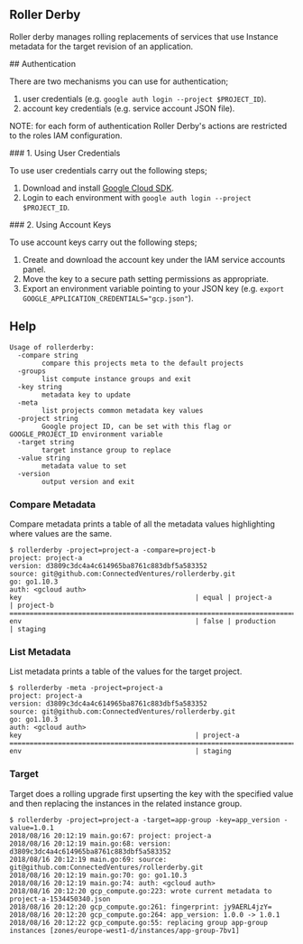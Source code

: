 ## Roller Derby

Roller derby manages rolling replacements of services that use Instance metadata
for the target revision of an application.

## Authentication

There are two mechanisms you can use for authentication;

 1. user credentials (e.g. `google auth login --project $PROJECT_ID`).
 2. account key credentials (e.g. service account JSON file).

NOTE: for each form of authentication Roller Derby's actions are restricted to
the roles IAM configuration.

### 1. Using User Credentials

To use user credentials carry out the following steps;

 1. Download and install [Google Cloud SDK](https://cloud.google.com/sdk/).
 2. Login to each environment with `google auth login --project $PROJECT_ID`.

### 2. Using Account Keys

To use account keys carry out the following steps;

 1. Create and download the account key under the IAM service accounts panel.
 2. Move the key to a secure path setting permissions as appropriate.
 3. Export an environment variable pointing to your JSON key
    (e.g. `export GOOGLE_APPLICATION_CREDENTIALS="gcp.json"`).

## Help

```
Usage of rollerderby:
  -compare string
    	compare this projects meta to the default projects
  -groups
    	list compute instance groups and exit
  -key string
    	metadata key to update
  -meta
    	list projects common metadata key values
  -project string
    	Google project ID, can be set with this flag or GOOGLE_PROJECT_ID environment variable
  -target string
    	target instance group to replace
  -value string
    	metadata value to set
  -version
    	output version and exit
```

### Compare Metadata

Compare metadata prints a table of all the metadata values highlighting where
values are the same.

```
$ rollerderby -project=project-a -compare=project-b
project: project-a
version: d3809c3dc4a4c614965ba8761c883dbf5a583352
source: git@github.com:ConnectedVentures/rollerderby.git
go: go1.10.3
auth: <gcloud auth>
key                                           | equal | project-a                 | project-b
=============================================================================================================
env                                           | false | production                | staging
```

### List Metadata

List metadata prints a table of the values for the target project.

```
$ rollerderby -meta -project=project-a
project: project-a
version: d3809c3dc4a4c614965ba8761c883dbf5a583352
source: git@github.com:ConnectedVentures/rollerderby.git
go: go1.10.3
auth: <gcloud auth>
key                                           | project-a
==============================================================================
env                                           | staging
```

### Target

Target does a rolling upgrade first upserting the key with the specified value
and then replacing the instances in the related instance group.

```
$ rollerderby -project=project-a -target=app-group -key=app_version -value=1.0.1
2018/08/16 20:12:19 main.go:67: project: project-a
2018/08/16 20:12:19 main.go:68: version: d3809c3dc4a4c614965ba8761c883dbf5a583352
2018/08/16 20:12:19 main.go:69: source: git@github.com:ConnectedVentures/rollerderby.git
2018/08/16 20:12:19 main.go:70: go: go1.10.3
2018/08/16 20:12:19 main.go:74: auth: <gcloud auth>
2018/08/16 20:12:20 gcp_compute.go:223: wrote current metadata to project-a-1534450340.json
2018/08/16 20:12:20 gcp_compute.go:261: fingerprint: jy9AERL4jzY=
2018/08/16 20:12:20 gcp_compute.go:264: app_version: 1.0.0 -> 1.0.1
2018/08/16 20:12:22 gcp_compute.go:55: replacing group app-group instances [zones/europe-west1-d/instances/app-group-7bv1]
```

